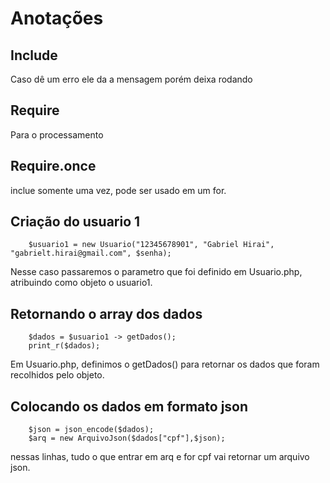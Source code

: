 # Anotações

## Include

Caso dê um erro ele da a mensagem porém deixa rodando

## Require 

Para o processamento

## Require.once

inclue somente uma vez, pode ser usado em um for.

## Criação do usuario 1

```
    $usuario1 = new Usuario("12345678901", "Gabriel Hirai", "gabrielt.hirai@gmail.com", $senha);
```

Nesse caso passaremos o parametro que foi definido em Usuario.php, atribuindo como objeto o usuario1.

## Retornando o array dos dados

```
    $dados = $usuario1 -> getDados();
    print_r($dados);
```

Em Usuario.php, definimos o getDados() para retornar os dados que foram recolhidos pelo objeto.

## Colocando os dados em formato json

```
    $json = json_encode($dados);
    $arq = new ArquivoJson($dados["cpf"],$json);
```

nessas linhas, tudo o que entrar em arq e for cpf vai retornar um arquivo json.
